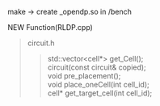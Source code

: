 make -> create _opendp.so in /bench

NEW Function(RLDP.cpp)  
>circuit.h 
>>std::vector<cell*> get_Cell();  
>>circuit(const circuit& copied);  
>>void pre_placement();  
>>void place_oneCell(int cell_id);  
>>cell* get_target_cell(int cell_id);  
